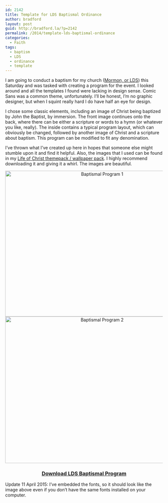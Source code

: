 ```yaml
---
id: 2142
title: Template for LDS Baptismal Ordinance
author: bradford
layout: post
guid: http://bradford.la/?p=2142
permalink: /2014/template-lds-baptismal-ordinance
categories:
  - Faith
tags:
  - baptism
  - LDS
  - ordinance
  - template
---
```

I am going to conduct a baptism for my church (<a href="http://www.mormon.org" target="_blank">Mormon, or LDS</a>) this Saturday and was tasked with creating a program for the event. I looked around and all the templates I found were lacking in design sense. Comic Sans was a common theme, unfortunately. I&#8217;ll be honest, I&#8217;m no graphic designer, but when I squint really hard I do have half an eye for design.<!--more-->

I chose some classic elements, including an image of Christ being baptized by John the Baptist, by immersion. The front image continues onto the back, where there can be either a scripture or words to a hymn (or whatever you like, really). The inside contains a typical program layout, which can obviously be changed, followed by another image of Christ and a scripture about baptism. This program can be modified to fit any denomination.

I&#8217;ve thrown what I&#8217;ve created up here in hopes that someone else might stumble upon it and find it helpful. Also, the images that I used can be found in my <a title="Life of Jesus Christ: Wallpapers and Themepack" href="http://bradford.la/2009/04/19/theme-pack-life-of-jesus-christ/" target="_blank">Life of Christ themepack / wallpaper pack</a>. I highly recommend downloading it and giving it a whirl. The images are beautiful.

<p style="text-align: center;">
  <img class="aligncenter size-large wp-image-2143" src="http://bradford.la/wp-content/uploads/2014/08/Baptismal-Program-1-1024x788.png" alt="Baptismal Program 1" width="604" height="464" /> <img class="aligncenter size-large wp-image-2144" src="http://bradford.la/wp-content/uploads/2014/08/Baptismal-Program-2-1024x792.png" alt="Baptismal Program 2" width="604" height="467" />
</p>

<h3 style="text-align: center;">
  <a href="https://bradford.la/wp-content/uploads/2014/08/LDS-Baptismal-Program.docx">Download LDS Baptismal Program</a>
</h3>

Update 11 April 2015: I&#8217;ve embedded the fonts, so it should look like the image above even if you don&#8217;t have the same fonts installed on your computer.